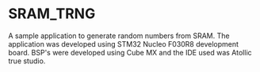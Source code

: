 # SRAM_TRNG
A sample application to generate random numbers from SRAM. The application was developed using STM32 Nucleo F030R8 development board.
BSP's were developed using Cube MX and the IDE used was Atollic true studio.
